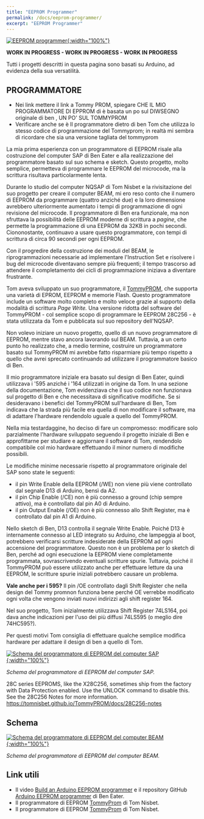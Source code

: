 ```yaml
---
title: "EEPROM Programmer"
permalink: /docs/eeprom-programmer/
excerpt: "EEPROM Programmer"
---
```

[![EEPROM programmer](../../assets/eeprom/eeprom-programmer.png "EEPROM programmer"){:width="100%"}](../../assets/eeprom/eeprom-programmer.png)

**WORK IN PROGRESS - WORK IN PROGRESS - WORK IN PROGRESS**

Tutti i progetti descritti in questa pagina sono basati su Arduino, ad evidenza della sua versatilità.

## PROGRAMMATORE

- Nei link mettere il link a Tommy PROM, spiegare  CHE IL MIO PROGRAMMATORE DI EPPROM  di è basata un po sul DIWSEGNO  originale di ben , UN PO' SUL TOMMYPROM
- Verificare anche se è Il programmatore dietro di ben Tom che utilizza lo stesso codice di programmazione del Tommyprom; in realtà mi sembra di ricordare che sia una versione tagliata del tommyprom

La mia prima esperienza con un programmatore di EEPROM risale alla costruzione del computer SAP di Ben Eater e alla realizzazione del programmatore basato sul suo schema e sketch. Questo progetto, molto semplice, permetteva di programmare le EEPROM del microcode, ma la scrittura risultava particolarmente lenta.

Durante lo studio del computer NQSAP di Tom Nisbet e la rivisitazione del suo progetto per creare il computer BEAM, mi ero reso conto che il numero di EEPROM da programmare (quattro anziché due) e la loro dimensione avrebbero ulteriormente aumentato i tempi di programmazione di ogni revisione del microcode. Il programmatore di Ben era funzionale, ma non sfruttava la possibilità delle EEPROM moderne di scrittura a *pagine*, che permette la programmazione di una EEPROM da 32KB in pochi secondi. Ciononostante, continuavo a usare questo programmatore, con tempi di scrittura di circa 90 secondi per ogni EEPROM.

Con il progredire della costruzione dei moduli del BEAM, le riprogrammazioni necessarie ad implementare l'Instruction Set e risolvere i bug del microcode diventavano sempre più frequenti; il tempo trascorso ad attendere il completamento dei cicli di programmazione iniziava a diventare frustrante.

Tom aveva sviluppato un suo programmatore, il <a href="https://github.com/TomNisbet/TommyPROM" target="_blank">TommyPROM</a>, che supporta una varietà di EPROM, EEPROM e memorie Flash. Questo programmatore include un software molto completo e molto veloce grazie al supporto della modalità di scrittura *Page Write.* Una versione ridotta del software del TommyPROM - col semplice scopo di programmare le EEPROM 28C256 - è stata utilizzata da Tom e pubblicata sul suo repository dell'NQSAP.

Non volevo iniziare un nuovo progetto, quello di un nuovo programmatore di EEPROM, mentre stavo ancora lavorando sul BEAM. Tuttavia, a un certo punto ho realizzato che, a medio termine, costruire un programmatore basato sul TommyPROM mi avrebbe fatto risparmiare più tempo rispetto a quello che avrei sprecato continuando ad utilizzare il programmatore basico di Ben.

Il mio programmatore iniziale era basato sul design di Ben Eater, quindi utilizzava i '595 anziché i '164 utilizzati in origine da Tom. In una sezione della documentazione, Tom evidenziava che il suo codice non funzionava sul progetto di Ben e che necessitava di significative modifiche. Se si desideravano i benefici del TommyPROM sull'hardware di Ben, Tom indicava che la strada più facile era quella di non modificare il software, ma di adattare l'hardware rendendolo uguale a quello del TommyPROM.

Nella mia testardaggine, ho deciso di fare un compromesso: modificare solo parzialmente l'hardware sviluppato seguendo il progetto iniziale di Ben e approfittarne per studiare e aggiornare il software di Tom, rendendolo compatibile col mio hardware effettuando il minor numero di modifiche possibili.

Le modifiche minime necessarie rispetto al programmatore originale del SAP sono state le seguenti:

- il pin Write Enable della EEPROM (/WE) non viene più viene controllato dal segnale D13 di Arduino, bensì da A2.
- il pin Chip Enable (/CE) non è più connesso a ground (chip sempre attivo), ma è controllato dal pin A0 di Arduino.
- il pin Output Enable (/OE) non è più connesso allo Shift Register, ma è controllato dal pin A1 di Arduino.

Nello sketch di Ben, D13 controlla il segnale Write Enable. Poiché D13 è internamente connesso al LED integrato su Arduino, che lampeggia al boot, potrebbero verificarsi scritture indesiderate della EEPROM ad ogni accensione del programmatore. Questo non è un problema per lo sketch di Ben, perché ad ogni esecuzione la EEPROM viene completamente programmata, sovrascrivendo eventuali scritture spurie. Tuttavia, poiché il TommyPROM può essere utilizzato anche per effettuare letture da una EEPROM, le scritture spurie iniziali potrebbero causare un problema.

**Vale anche per i 595?** Il pin /OE controllato dagli Shift Register  che nella design del Tommy promnon funziona bene perché OE verrebbe modificato ogni volta che vengono inviati nuovi indirizzi agli shift register 164.

Nel suo progetto, Tom inizialmente utilizzava Shift Register 74LS164, poi dava anche indicazioni per l'uso dei più diffusi 74LS595 (o meglio dire 74HC595?).

Per questi motivi Tom consiglia di effettuare qualche semplice modifica hardware per adattare il design di ben a quello di Tom.

[![Schema del programmatore di EEPROM del computer SAP](../../assets/eeprom/eeprom-ben.png "Schema del programmatore di EEPROM del computer SAP"){:width="100%"}](../../assets/eeprom/eeprom-ben.png)

*Schema del programmatore di EEPROM del computer SAP.*

28C series EEPROMS, like the X28C256, sometimes ship from the factory with Data Protection enabled. Use the UNLOCK command to disable this. See the 28C256 Notes for more information. https://tomnisbet.github.io/TommyPROM/docs/28C256-notes

## Schema

[![Schema del programmatore di EEPROM del computer BEAM](../../assets/eeprom/90-eeprom-schema.png "Schema del programmatore di EEPROM del computer BEAM"){:width="100%"}](../../assets/eeprom/90-eeprom-schema.png)

*Schema del programmatore di EEPROM del computer BEAM.*

## Link utili

- Il video <a href="https://www.youtube.com/watch?v=K88pgWhEb1M" target="_blank">Build an Arduino EEPROM programmer</a> e il repository GitHub <a href="https://github.com/beneater/eeprom-programmer" target="_blank">Arduino EEPROM programmer</a> di Ben Eater.
- Il programmatore di EEPROM <a href="https://github.com/TomNisbet/TommyPROM" target="_blank">TommyProm</a> di Tom Nisbet.
- Il programmatore di EEPROM <a href="https://github.com/TomNisbet/TommyPROM" target="_blank">TommyProm</a> di Tom Nisbet.
